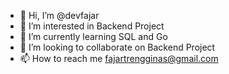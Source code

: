 - 👋 Hi, I’m @devfajar
- 👀 I’m interested in Backend Project
- 🌱 I’m currently learning SQL and Go
- 💞️ I’m looking to collaborate on Backend Project
- 📫 How to reach me fajartrengginas@gmail.com

<!---
devfajar/devfajar is a ✨ special ✨ repository because its `README.md` (this file) appears on your GitHub profile.
You can click the Preview link to take a look at your changes.
--->
